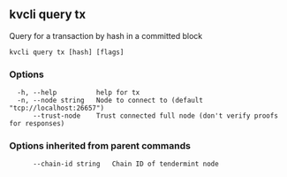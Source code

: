 <!--
title: tx
-->
## kvcli query tx

Query for a transaction by hash in a committed block

```
kvcli query tx [hash] [flags]
```

### Options

```
  -h, --help          help for tx
  -n, --node string   Node to connect to (default "tcp://localhost:26657")
      --trust-node    Trust connected full node (don't verify proofs for responses)
```

### Options inherited from parent commands

```
      --chain-id string   Chain ID of tendermint node
```

